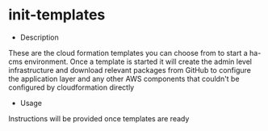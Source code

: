 # init-templates

* Description

These are the cloud formation templates you can choose from to start a ha-cms environment. Once a template is started it will create the admin level infrastructure and download relevant packages from GitHub to configure the application layer and any other AWS components that couldn't be configured by cloudformation directly

* Usage

Instructions will be provided once templates are ready